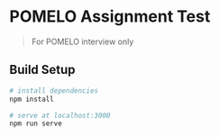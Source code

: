# POMELO Assignment Test

> For POMELO interview only

## Build Setup

``` bash
# install dependencies
npm install

# serve at localhost:3000
npm run serve